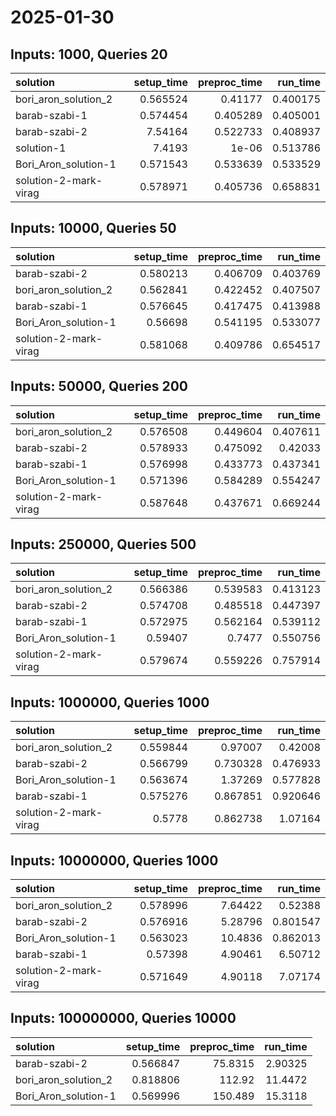 # 2025-01-30

## Inputs: 1000, Queries 20

| solution              |   setup_time |   preproc_time |   run_time |
|:----------------------|-------------:|---------------:|-----------:|
| bori_aron_solution_2  |     0.565524 |       0.41177  |   0.400175 |
| barab-szabi-1         |     0.574454 |       0.405289 |   0.405001 |
| barab-szabi-2         |     7.54164  |       0.522733 |   0.408937 |
| solution-1            |     7.4193   |       1e-06    |   0.513786 |
| Bori_Aron_solution-1  |     0.571543 |       0.533639 |   0.533529 |
| solution-2-mark-virag |     0.578971 |       0.405736 |   0.658831 |

## Inputs: 10000, Queries 50

| solution              |   setup_time |   preproc_time |   run_time |
|:----------------------|-------------:|---------------:|-----------:|
| barab-szabi-2         |     0.580213 |       0.406709 |   0.403769 |
| bori_aron_solution_2  |     0.562841 |       0.422452 |   0.407507 |
| barab-szabi-1         |     0.576645 |       0.417475 |   0.413988 |
| Bori_Aron_solution-1  |     0.56698  |       0.541195 |   0.533077 |
| solution-2-mark-virag |     0.581068 |       0.409786 |   0.654517 |

## Inputs: 50000, Queries 200

| solution              |   setup_time |   preproc_time |   run_time |
|:----------------------|-------------:|---------------:|-----------:|
| bori_aron_solution_2  |     0.576508 |       0.449604 |   0.407611 |
| barab-szabi-2         |     0.578933 |       0.475092 |   0.42033  |
| barab-szabi-1         |     0.576998 |       0.433773 |   0.437341 |
| Bori_Aron_solution-1  |     0.571396 |       0.584289 |   0.554247 |
| solution-2-mark-virag |     0.587648 |       0.437671 |   0.669244 |

## Inputs: 250000, Queries 500

| solution              |   setup_time |   preproc_time |   run_time |
|:----------------------|-------------:|---------------:|-----------:|
| bori_aron_solution_2  |     0.566386 |       0.539583 |   0.413123 |
| barab-szabi-2         |     0.574708 |       0.485518 |   0.447397 |
| barab-szabi-1         |     0.572975 |       0.562164 |   0.539112 |
| Bori_Aron_solution-1  |     0.59407  |       0.7477   |   0.550756 |
| solution-2-mark-virag |     0.579674 |       0.559226 |   0.757914 |

## Inputs: 1000000, Queries 1000

| solution              |   setup_time |   preproc_time |   run_time |
|:----------------------|-------------:|---------------:|-----------:|
| bori_aron_solution_2  |     0.559844 |       0.97007  |   0.42008  |
| barab-szabi-2         |     0.566799 |       0.730328 |   0.476933 |
| Bori_Aron_solution-1  |     0.563674 |       1.37269  |   0.577828 |
| barab-szabi-1         |     0.575276 |       0.867851 |   0.920646 |
| solution-2-mark-virag |     0.5778   |       0.862738 |   1.07164  |

## Inputs: 10000000, Queries 1000

| solution              |   setup_time |   preproc_time |   run_time |
|:----------------------|-------------:|---------------:|-----------:|
| bori_aron_solution_2  |     0.578996 |        7.64422 |   0.52388  |
| barab-szabi-2         |     0.576916 |        5.28796 |   0.801547 |
| Bori_Aron_solution-1  |     0.563023 |       10.4836  |   0.862013 |
| barab-szabi-1         |     0.57398  |        4.90461 |   6.50712  |
| solution-2-mark-virag |     0.571649 |        4.90118 |   7.07174  |

## Inputs: 100000000, Queries 10000

| solution             |   setup_time |   preproc_time |   run_time |
|:---------------------|-------------:|---------------:|-----------:|
| barab-szabi-2        |     0.566847 |        75.8315 |    2.90325 |
| bori_aron_solution_2 |     0.818806 |       112.92   |   11.4472  |
| Bori_Aron_solution-1 |     0.569996 |       150.489  |   15.3118  |